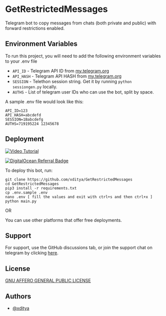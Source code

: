 # GetRestrictedMessages
Telegram bot to copy messages from chats (both private and public) with forward restrictions enabled.


## Environment Variables

To run this project, you will need to add the following environment variables to your .env file

- `API_ID` - Telegram API ID from [my.telegram.org](https://my.telegram.org)
- `API_HASH` - Telegram API HASH from [my.telegram.org](https://my.telegram.org)
- `SESSION` - Telethon session string. Get it by running `python sessiongen.py` locally.
- `AUTHS` - List of telegram user IDs who can use the bot, split by space.

A sample .env file would look like this:
```env
API_ID=123
API_HASH=abcdefd
SESSION=1Babcdefg
AUTHS=719195224 12345678
```



## Deployment
[![Video Tutorial](https://img.shields.io/youtube/views/uk6kd29C9E8?label=Deploying%20Tutorial)](https://www.youtube.com/watch?v=uk6kd29C9E8)

[![DigitalOcean Referral Badge](https://web-platforms.sfo2.digitaloceanspaces.com/WWW/Badge%203.svg)](https://www.digitalocean.com/?refcode=7b7d6a915392&utm_campaign=Referral_Invite&utm_medium=Referral_Program&utm_source=badge)


To deploy this bot, run:

```shell
git clone https://github.com/xditya/GetRestrictedMessages
cd GetRestrictedMessages
pip3 install -r requirements.txt
cp .env.sample .env
nano .env [ fill the values and exit with ctrl+s and then ctrl+x ]
python main.py
```

OR

You can use other platforms that offer free deployments.
## Support

For support, use the GitHub discussions tab, or join the support chat on telegram by clicking [here](https://t.me/BotzHubChat).


## License

[GNU AFFERO GENERAL PUBLIC LICENSE](./LICENSE)


## Authors

- [@xditya](https://xditya.me)

